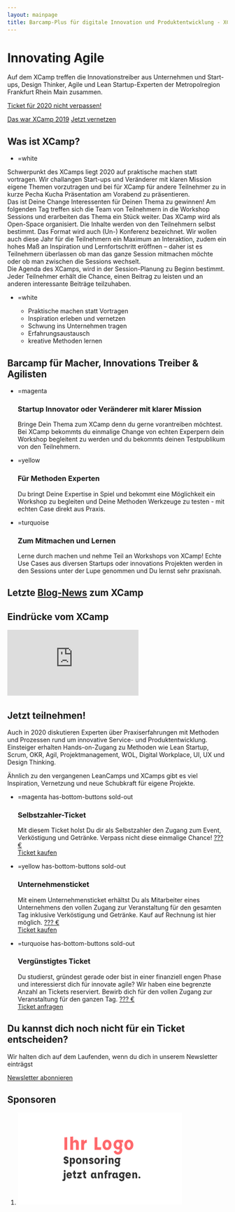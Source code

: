 ```yaml
---
layout: mainpage
title: Barcamp-Plus für digitale Innovation und Produktentwicklung - XCamp 2020
---
```


# Innovating Agile

Auf dem XCamp treffen die Innovationstreiber aus Unternehmen und Start-ups, Design Thinker, Agile und Lean Startup-Experten der Metropolregion Frankfurt Rhein Main zusammen.

<a href="newsletter" class="big button yellow">Ticket für 2020 nicht verpassen!</a>
<!--a href="tickets" class="big button yellow">Jetzt Ticket kaufen</a-->
<a href="xcamp2019" class="big button turquoise">Das war XCamp 2019</a>
<a href="netvis" class="big button turquoise">Jetzt vernetzen</a>

## Was ist XCamp?

- =white

Schwerpunkt des XCamps liegt 2020 auf praktische machen statt vortragen. Wir challangen Start-ups und Veränderer mit klaren Mission eigene Themen vorzutragen und bei für XCamp für andere Teilnehmer zu in kurze Pecha Kucha Präsentation am Vorabend zu präsentieren.   
Das ist Deine Change Interessenten für Deinen Thema zu gewinnen! Am folgenden Tag treffen sich die Team von Teilnehmern in die Workshop Sessions und erarbeiten das Thema ein Stück weiter. Das XCamp wird als Open-Space organisiert. Die Inhalte werden von den Teilnehmern selbst bestimmt. Das Format wird auch (Un-) Konferenz bezeichnet. Wir wollen auch diese Jahr für die Teilnehmern ein Maximum an Interaktion, zudem ein hohes Maß an Inspiration und Lernfortschritt eröffnen – daher ist es Teilnehmern überlassen ob man das ganze Session mitmachen möchte oder ob man zwischen die Sessions wechselt.   
Die Agenda des XCamps, wird in der Session-Planung zu Beginn bestimmt. Jeder Teilnehmer erhält die Chance, einen Beitrag zu leisten und an anderen interessante Beiträge teilzuhaben.

- =white

    * Praktische machen statt Vortragen
    * Inspiration erleben und vernetzen
    * Schwung ins Unternehmen tragen
    * Erfahrungsaustausch 
    * kreative Methoden lernen
  
## Barcamp für Macher, Innovations Treiber & Agilisten 

- =magenta

  <span class="checkmark"></span>
  ### Startup Innovator oder Veränderer mit klarer Mission
  Bringe Dein Thema zum XCamp denn du gerne vorantreiben möchtest. Bei XCamp bekommts du einmalige Change von echten Experpern dein Workshop begleitent zu werden und du bekommts deinen Testpublikum von den Teilnehmern.

- =yellow

  <span class="checkmark"></span>
  ### Für Methoden Experten
  Du bringt Deine Expertise in Spiel und bekommt eine Möglichkeit ein Workshop zu begleiten und Deine Methoden Werkzeuge zu testen - mit echten Case direkt aus Praxis.   

- =turquoise

  <span class="checkmark"></span>
  ### Zum Mitmachen und Lernen
  Lerne durch machen und nehme Teil an Workshops von XCamp! Echte Use Cases aus diversen Startups oder innovations Projekten werden in den Sessions unter der Lupe genommen und Du lernst sehr praxisnah.


## Letzte [Blog-News](blog) zum XCamp

<div id="newest-blog-entries"></div>


## Eindrücke vom XCamp

<iframe src="https://www.youtube.com/embed/bPJKoiXNvz8?feature=oembed&amp;enablejsapi=1&amp;wmode=opaque" frameborder="0" allow="autoplay; encrypted-media" allowfullscreen="" id="player_1" name="fitvid0"></iframe>

<!--
## Das Format des XCamp-->
<!--
1. Das XCamp wird als Open-Space organisiert. Die Inhalte werden von den Teilnehmern selbst bestimmt. Das Format wird auch (Un-) Konferenz bezeichnet. Es eröffnet den Teilnehmern ein Maximum an Interaktion, zudem ein hohes Maß an Inspiration und Lernfortschritt – insbesondere für Neulinge. Schwerpunkt des XCamps liegt auf den Themenfeldern Agiles Management und Innovation im Unternehmenskontext.-->
<!--  
1. Im Hinblick zu einer traditionellen Konferenz gibt es wenige festgelegte Redner. Als Besucher der Konferenz kannst Du, wie jeder andere Teilnehmer, eine eigene Session halten. In dieser diskutierst Du beispielsweise Deine Erfahrungen zu einem Thema oder erhältst Best-Practice-Hinweise von anderen Teilnehmern.-->
<!--  
1. Die Agenda des XCamps, auch als Line-Up bezeichnet, wird in der Session-Planung zu Beginn bestimmt. Jeder Teilnehmer erhält die Chance, einen Beitrag zu leisten und an anderen interessante Beiträge teilzuhaben.-->


## Jetzt teilnehmen!

Auch in 2020 diskutieren Experten über Praxiserfahrungen mit Methoden und Prozessen rund um innovative Service- und Produktentwicklung. Einsteiger erhalten Hands-on-Zugang zu Methoden wie Lean Startup, Scrum, OKR, Agil, Projektmanagement, WOL, Digital Workplace, UI, UX und Design Thinking.

Ähnlich zu den vergangenen LeanCamps und XCamps gibt es viel Inspiration, Vernetzung und neue Schubkraft für eigene Projekte.

- =magenta has-bottom-buttons sold-out

  ### Selbstzahler-Ticket
  Mit diesem Ticket holst Du dir als Selbstzahler den Zugang zum Event, Verköstigung und Getränke. Verpass nicht diese
  einmalige Chance!
  <a href="tickets?type=private" class="button button--light align-bottom ticket-button" target="_self" disabled="true">??? €<br>Ticket kaufen</a>

- =yellow has-bottom-buttons sold-out

  ### Unternehmensticket
  Mit einem Unternehmensticket erhältst Du als Mitarbeiter eines Unternehmens den vollen Zugang zur Veranstaltung für
  den gesamten Tag inklusive Verköstigung und Getränke. Kauf auf Rechnung ist hier möglich.
  <a href="tickets?type=corporate" class="button button--light align-bottom ticket-button" target="_self" disabled="true">??? €<br>Ticket kaufen</a>

- =turquoise has-bottom-buttons sold-out

  ### Vergünstigtes Ticket
  Du studierst, gründest gerade oder bist in einer finanziell engen Phase und interessierst dich für innovate agile?
  Wir haben eine begrenzte Anzahl an Tickets reserviert. Bewirb dich für den vollen Zugang zur Veranstaltung für den
  ganzen Tag.
  <a href="tickets?type=reduced" class="button button--light align-bottom ticket-button" target="_self" disabled="true">??? €<br>Ticket anfragen</a>


## Du kannst dich noch nicht für ein Ticket entscheiden?
Wir halten dich auf dem Laufenden, wenn du dich in unserem Newsletter einträgst

<a href="newsletter" class="big button turquoise">Newsletter abonnieren</a>

## Sponsoren

1. [![Sponsor werden](media/sponsors/Sponsoren_Logos_xcamp_2018__Ihr-Logo_v1.png)](mailto:sponsoring@xcamp.co)

<!--## Netzwerkpartner-->

<div id="location" class="three-boxes">
<div class="map two-cols">
    <!--iframe style="border: 0;"
            src="https://www.google.com/maps/embed?pb=!1m18!1m12!1m3!1d4007.840430949455!2d8.665983995064554!3d50.108191103824126!2m3!1f0!2f0!3f0!3m2!1i1024!2i768!4f13.1!3m3!1m2!1s0x0%3A0x295910c3a828480!2sDB+Systel+GmbH!5e0!3m2!1sen!2sde!4v1563117709421!5m2!1sen!2sde"
            width="100%" height="450" allowfullscreen="allowfullscreen"></iframe-->
</div>

<!--div class="yellow box">
    <p><b>DB Systel GmbH</b><br/>
        Skydeck im Silberturm</p>

    <p>Jürgen-Ponto-Platz 1<br/>
        60329 Frankfurt am Main</p>
</div-->
</div>

